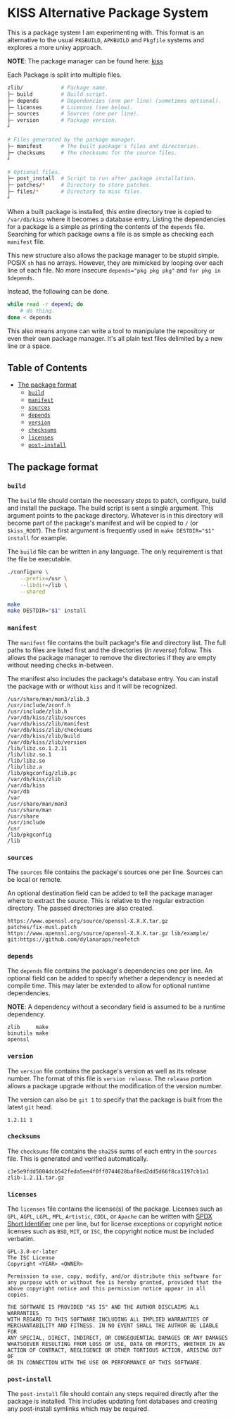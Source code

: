 # KISS Alternative Package System

This is a package system I am experimenting with. This format is an alternative to the usual `PKGBUILD`, `APKBUILD` and `Pkgfile` systems and explores a more unixy approach.

**NOTE**: The package manager can be found here: [kiss](https://github.com/kissx/kiss)

Each Package is split into multiple files.

```sh
zlib/            # Package name.
├─ build         # Build script.
├─ depends       # Dependencies (one per line) (sometimes optional).
├─ licenses      # Licenses (see below).
├─ sources       # Sources (one per line).
├─ version       # Package version.
┘

# Files generated by the package manager.
├─ manifest      # The built package's files and directories.
├─ checksums     # The checksums for the source files.
┘

# Optional files.
├─ post_install  # Script to run after package installation.
├─ patches/*     # Directory to store patches.
├─ files/*       # Directory to misc files.
┘
```

When a built package is installed, this entire directory tree is copied to `/var/db/kiss` where it becomes a database entry. Listing the dependencies for a package is a simple as printing the contents of the `depends` file. Searching for which package owns a file is as simple as checking each `manifest` file.

This new structure also allows the package manager to be stupid simple. POSIX `sh` has no arrays. However, they are mimicked by looping over each line of each file. No more insecure `depends="pkg pkg pkg"` and `for pkg in $depends`.

Instead, the following can be done.

```sh
while read -r depend; do
    # do thing.
done < depends
```

This also means anyone can write a tool to manipulate the repository or even their own package manager. It's all plain text files delimited by a new line or a space.

## Table of Contents

<!-- vim-markdown-toc GFM -->

* [The package format](#the-package-format)
    * [`build`](#build)
    * [`manifest`](#manifest)
    * [`sources`](#sources)
    * [`depends`](#depends)
    * [`version`](#version)
    * [`checksums`](#checksums)
    * [`licenses`](#licenses)
    * [`post-install`](#post-install)

<!-- vim-markdown-toc -->


## The package format

### `build`

The `build` file should contain the necessary steps to patch, configure, build and install the package. The build script is sent a single argument. This argument points to the package directory. Whatever is in this directory will become part of the package's manifest and will be copied to `/` (or `$kiss_ROOT`). The first argument is frequently used in `make DESTDIR="$1" install` for example.

The `build` file can be written in any language. The only requirement is that the file be executable.

```sh
./configure \
    --prefix=/usr \
    --libdir=/lib \
    --shared

make
make DESTDIR="$1" install
```

### `manifest`

The `manifest` file contains the built package's file and directory list. The full paths to files are listed first and the directories (*in reverse*) follow. This allows the package manager to remove the directories if they are empty without needing checks in-between.

The manifest also includes the package's database entry. You can install the package with or without `kiss` and it will be recognized.

```
/usr/share/man/man3/zlib.3
/usr/include/zconf.h
/usr/include/zlib.h
/var/db/kiss/zlib/sources
/var/db/kiss/zlib/manifest
/var/db/kiss/zlib/checksums
/var/db/kiss/zlib/build
/var/db/kiss/zlib/version
/lib/libz.so.1.2.11
/lib/libz.so.1
/lib/libz.so
/lib/libz.a
/lib/pkgconfig/zlib.pc
/var/db/kiss/zlib
/var/db/kiss
/var/db
/var
/usr/share/man/man3
/usr/share/man
/usr/share
/usr/include
/usr
/lib/pkgconfig
/lib
```

### `sources`

The `sources` file contains the package's sources one per line. Sources can be local or remote.

An optional destination field can be added to tell the package manager where to extract the source. This is relative to the regular extraction directory. The passed directories are also created.

```
https://www.openssl.org/source/openssl-X.X.X.tar.gz
patches/fix-musl.patch
https://www.openssl.org/source/openssl-X.X.X.tar.gz lib/example/
git:https://github.com/dylanaraps/neofetch
```

### `depends`

The `depends` file contains the package's dependencies one per line. An optional field can be added to specify whether a dependency is needed at compile time. This may later be extended to allow for optional runtime dependencies.

**NOTE**: A dependency without a secondary field is assumed to be a runtime dependency.

```
zlib     make
binutils make
openssl
```

### `version`

The `version` file contains the package's version as well as its release number. The format of this file is `version release`. The `release` portion allows a package upgrade without the modification of the version number.

The version can also be `git 1` to specify that the package is built from the latest `git` head.

```
1.2.11 1
```

### `checksums`

The `checksums` file contains the `sha256` sums of each entry in the `sources` file. This is generated and verified automatically.

```
c3e5e9fdd5004dcb542feda5ee4f0ff0744628baf8ed2dd5d66f8ca1197cb1a1  zlib-1.2.11.tar.gz
```

### `licenses`

The `licenses` file contains the license(s) of the package. Licenses such as `GPL`, `AGPL`, `LGPL`, `MPL`, `Artistic`, `CDDL`, or `Apache` can be written with [SPDX Short Identifier](https://spdx.org/licenses/) one per line, but for license exceptions or copyright notice licenses such as `BSD`, `MIT`, or `ISC`, the copyright notice must be included verbatim.

```
GPL-3.0-or-later
The ISC License
Copyright <YEAR> <OWNER>

Permission to use, copy, modify, and/or distribute this software for
any purpose with or without fee is hereby granted, provided that the
above copyright notice and this permission notice appear in all copies.

THE SOFTWARE IS PROVIDED "AS IS" AND THE AUTHOR DISCLAIMS ALL WARRANTIES
WITH REGARD TO THIS SOFTWARE INCLUDING ALL IMPLIED WARRANTIES OF
MERCHANTABILITY AND FITNESS. IN NO EVENT SHALL THE AUTHOR BE LIABLE FOR
ANY SPECIAL, DIRECT, INDIRECT, OR CONSEQUENTIAL DAMAGES OR ANY DAMAGES
WHATSOEVER RESULTING FROM LOSS OF USE, DATA OR PROFITS, WHETHER IN AN
ACTION OF CONTRACT, NEGLIGENCE OR OTHER TORTIOUS ACTION, ARISING OUT OF
OR IN CONNECTION WITH THE USE OR PERFORMANCE OF THIS SOFTWARE.
```

### `post-install`

The `post-install` file should contain any steps required directly after the package is installed. This includes updating font databases and creating any post-install symlinks which may be required.
